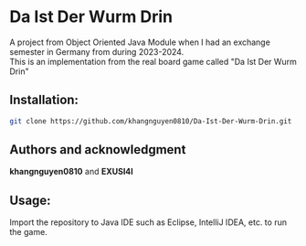 # Da Ist Der Wurm Drin 
A project from Object Oriented Java Module when I had an exchange semester in Germany from during 2023-2024.\
This is an implementation from the real board game called "Da Ist Der Wurm Drin"

## Installation:
```sh
git clone https://github.com/khangnguyen0810/Da-Ist-Der-Wurm-Drin.git
```

## Authors and acknowledgment
**khangnguyen0810** and **EXUSI4I**

## Usage:
Import the repository to Java IDE such as Eclipse, IntelliJ IDEA, etc. to run the game.
